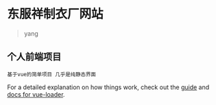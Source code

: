 # 东服祥制衣厂网站

> yang

## 个人前端项目

```
基于vue的简单项目 几乎是纯静态界面
```

For a detailed explanation on how things work, check out the [guide](http://vuejs-templates.github.io/webpack/) and [docs for vue-loader](http://vuejs.github.io/vue-loader).
